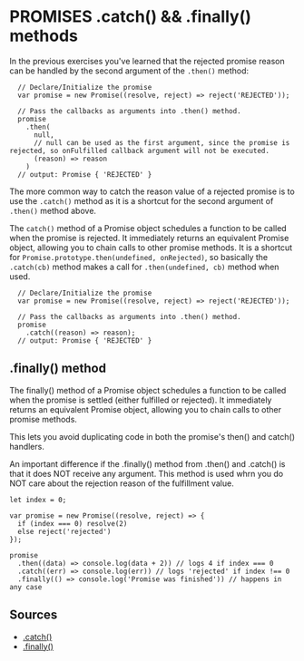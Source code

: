  # PROMISES .catch() && .finally() methods #

In the previous exercises you've learned that the rejected promise reason can be handled by 
the second argument of the `.then()` method:

```JS
  // Declare/Initialize the promise
  var promise = new Promise((resolve, reject) => reject('REJECTED'));

  // Pass the callbacks as arguments into .then() method.
  promise
    .then(
      null, 
      // null can be used as the first argument, since the promise is rejected, so onFulfilled callback argument will not be executed.
      (reason) => reason
    )
  // output: Promise { 'REJECTED' }
```

The more common way to catch the reason value of a rejected promise is to use 
the `.catch()` method as it is a shortcut for the second argument of  `.then()` 
method above.

The `catch()` method of a Promise object schedules a function to be called when 
the promise is rejected. It immediately returns an equivalent Promise object, allowing 
you to chain calls to other promise methods. It is a shortcut 
for `Promise.prototype.then(undefined, onRejected)`, so basically the `.catch(cb)` method 
makes a call for `.then(undefined, cb)` method when used. 

```JS
  // Declare/Initialize the promise
  var promise = new Promise((resolve, reject) => reject('REJECTED'));

  // Pass the callbacks as arguments into .then() method.
  promise
    .catch((reason) => reason);
  // output: Promise { 'REJECTED' }
```

## .finally() method

The finally() method of a Promise object schedules a function to be called 
when the promise is settled (either fulfilled or rejected). It immediately 
returns an equivalent Promise object, allowing you to chain calls to other 
promise methods.

This lets you avoid duplicating code in both the promise's then() and catch() handlers.

An important difference if the .finally() method from .then() and .catch() 
is that it does NOT receive any argument. This method is used whrn you do NOT 
care about the rejection reason of the fulfillment value.

```JS
let index = 0;

var promise = new Promise((resolve, reject) => {
  if (index === 0) resolve(2)
  else reject('rejected')
});

promise
  .then((data) => console.log(data + 2)) // logs 4 if index === 0
  .catch((err) => console.log(err)) // logs 'rejected' if index !== 0
  .finally(() => console.log('Promise was finished')) // happens in any case
```

## Sources
* [.catch()](https://developer.mozilla.org/en-US/docs/Web/JavaScript/Reference/Global_Objects/Promise/catch)
* [.finally()](https://developer.mozilla.org/en-US/docs/Web/JavaScript/Reference/Global_Objects/Promise/finally)